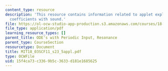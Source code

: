 ```yaml
---
content_type: resource
description: 'This resource contains information related to applet exploration: fourier
  coefficients with sound.'
file: https://ol-ocw-studio-app-production.s3.amazonaws.com/courses/18-03sc-differential-equations-fall-2011/15f4ca73c3369b5c3633d181e1685625_MIT18_03SCF11_s23_5appl.pdf
file_type: application/pdf
learning_resource_types: []
parent_title: ODE's with Periodic Input, Resonance
parent_type: CourseSection
resourcetype: Document
title: MIT18_03SCF11_s23_5appl.pdf
type: OCWFile
uid: 15f4ca73-c336-9b5c-3633-d181e1685625
---
```

